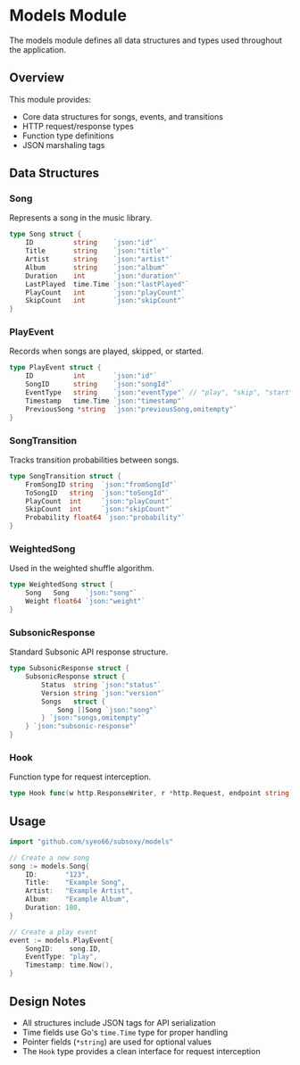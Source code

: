 # Models Module

The models module defines all data structures and types used throughout the application.

## Overview

This module provides:
- Core data structures for songs, events, and transitions
- HTTP request/response types
- Function type definitions
- JSON marshaling tags

## Data Structures

### Song
Represents a song in the music library.

```go
type Song struct {
    ID          string    `json:"id"`
    Title       string    `json:"title"`
    Artist      string    `json:"artist"`
    Album       string    `json:"album"`
    Duration    int       `json:"duration"`
    LastPlayed  time.Time `json:"lastPlayed"`
    PlayCount   int       `json:"playCount"`
    SkipCount   int       `json:"skipCount"`
}
```

### PlayEvent
Records when songs are played, skipped, or started.

```go
type PlayEvent struct {
    ID          int       `json:"id"`
    SongID      string    `json:"songId"`
    EventType   string    `json:"eventType"` // "play", "skip", "start"
    Timestamp   time.Time `json:"timestamp"`
    PreviousSong *string  `json:"previousSong,omitempty"`
}
```

### SongTransition
Tracks transition probabilities between songs.

```go
type SongTransition struct {
    FromSongID string  `json:"fromSongId"`
    ToSongID   string  `json:"toSongId"`
    PlayCount  int     `json:"playCount"`
    SkipCount  int     `json:"skipCount"`
    Probability float64 `json:"probability"`
}
```

### WeightedSong
Used in the weighted shuffle algorithm.

```go
type WeightedSong struct {
    Song   Song    `json:"song"`
    Weight float64 `json:"weight"`
}
```

### SubsonicResponse
Standard Subsonic API response structure.

```go
type SubsonicResponse struct {
    SubsonicResponse struct {
        Status  string `json:"status"`
        Version string `json:"version"`
        Songs   struct {
            Song []Song `json:"song"`
        } `json:"songs,omitempty"`
    } `json:"subsonic-response"`
}
```

### Hook
Function type for request interception.

```go
type Hook func(w http.ResponseWriter, r *http.Request, endpoint string) bool
```

## Usage

```go
import "github.com/syeo66/subsoxy/models"

// Create a new song
song := models.Song{
    ID:       "123",
    Title:    "Example Song",
    Artist:   "Example Artist",
    Album:    "Example Album",
    Duration: 180,
}

// Create a play event
event := models.PlayEvent{
    SongID:    song.ID,
    EventType: "play",
    Timestamp: time.Now(),
}
```

## Design Notes

- All structures include JSON tags for API serialization
- Time fields use Go's `time.Time` type for proper handling
- Pointer fields (`*string`) are used for optional values
- The `Hook` type provides a clean interface for request interception